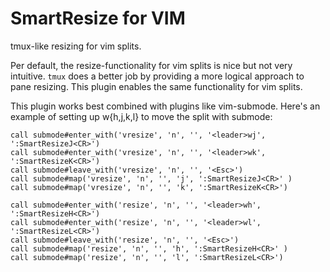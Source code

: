 SmartResize for VIM
===================

tmux-like resizing for vim splits.

Per default, the resize-functionality for vim splits is nice but not very
intuitive. `tmux` does a better job by providing a more logical approach to
pane resizing. This plugin enables the same functionality for vim splits.

This plugin works best combined with plugins like vim-submode. Here's an 
example of setting up <Leader>w{h,j,k,l} to move the split with submode:

    call submode#enter_with('vresize', 'n', '', '<leader>wj', ':SmartResizeJ<CR>')
    call submode#enter_with('vresize', 'n', '', '<leader>wk', ':SmartResizeK<CR>')
    call submode#leave_with('vresize', 'n', '', '<Esc>')
    call submode#map('vresize', 'n', '', 'j', ':SmartResizeJ<CR>' )
    call submode#map('vresize', 'n', '', 'k', ':SmartResizeK<CR>')

    call submode#enter_with('resize', 'n', '', '<leader>wh', ':SmartResizeH<CR>')
    call submode#enter_with('resize', 'n', '', '<leader>wl', ':SmartResizeL<CR>')
    call submode#leave_with('resize', 'n', '', '<Esc>')
    call submode#map('resize', 'n', '', 'h', ':SmartResizeH<CR>' )
    call submode#map('resize', 'n', '', 'l', ':SmartResizeL<CR>')

